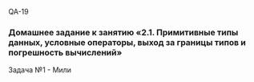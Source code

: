 QA-19  
### Домашнее задание к занятию «2.1. Примитивные типы данных, условные операторы, выход за границы типов и погрешность вычислений»
Задача №1 - Мили
